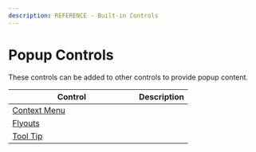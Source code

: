 ```yaml
---
description: REFERENCE - Built-in Controls
---
```


# Popup Controls

These controls can be added to other controls to provide popup content.

<table><thead><tr><th width="238">Control</th><th>Description</th></tr></thead><tbody><tr><td><a href="contextmenu">Context Menu</a></td><td></td></tr><tr><td><a href="flyouts">Flyouts</a></td><td></td></tr><tr><td><a href="detailed-reference/tooltip">Tool Tip</a></td><td></td></tr></tbody></table>


